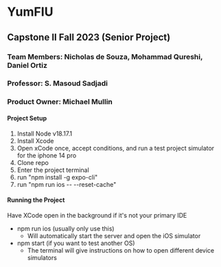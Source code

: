 # YumFIU
## Capstone II Fall 2023 (Senior Project)

### Team Members: Nicholas de Souza, Mohammad Qureshi, Daniel Ortiz
### Professor: S. Masoud Sadjadi
### Product Owner: Michael Mullin

#### Project Setup
1. Install Node v18.17.1
2. Install Xcode
3. Open xCode once, accept conditions, and run a test project simulator for the iphone 14 pro
4. Clone repo
5. Enter the project terminal
6. run "npm install -g expo-cli"
7. run "npm run ios -- --reset-cache"

#### Running the Project 
Have XCode open in the background if it's not your primary IDE
- npm run ios (usually only use this)
	- Will automatically start the server and open the iOS simulator
- npm start (if you want to test another OS)
	- The terminal will give instructions on how to open different device simulators 